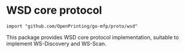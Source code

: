 # WSD core protocol

```
import "github.com/OpenPrinting/go-mfp/proto/wsd"
```

This package provides WSD core protocol implementation, suitable to
implement WS-Discovery and WS-Scan.

<!-- vim:ts=8:sw=4:et:textwidth=72
-->
